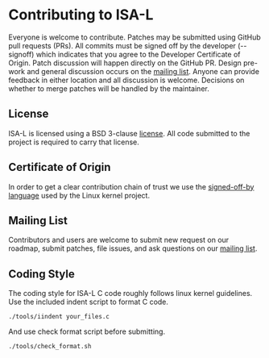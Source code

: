 # Contributing to ISA-L

Everyone is welcome to contribute. Patches may be submitted using GitHub pull
requests (PRs). All commits must be signed off by the developer (--signoff)
which indicates that you agree to the Developer Certificate of Origin.  Patch
discussion will happen directly on the GitHub PR. Design pre-work and general
discussion occurs on the [mailing list]. Anyone can provide feedback in either
location and all discussion is welcome. Decisions on whether to merge patches
will be handled by the maintainer.

## License

ISA-L is licensed using a BSD 3-clause [license]. All code submitted to
the project is required to carry that license.

## Certificate of Origin

In order to get a clear contribution chain of trust we use the
[signed-off-by language] used by the Linux kernel project.

## Mailing List

Contributors and users are welcome to submit new request on our roadmap, submit
patches, file issues, and ask questions on our [mailing list].

## Coding Style

The coding style for ISA-L C code roughly follows linux kernel guidelines.  Use
the included indent script to format C code.

    ./tools/iindent your_files.c

And use check format script before submitting.

    ./tools/check_format.sh

[mailing list]:https://lists.01.org/mailman/listinfo/isal
[license]:LICENSE
[signed-off-by language]:https://01.org/community/signed-process
